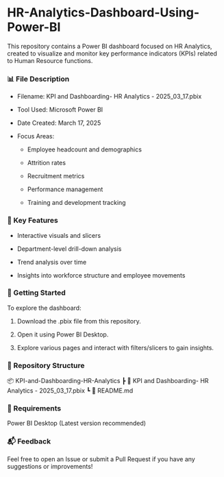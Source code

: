 # HR-Analytics-Dashboard-Using-Power-BI
This repository contains a Power BI dashboard focused on HR Analytics, created to visualize and monitor key performance indicators (KPIs) related to Human Resource functions.

### 📊 File Description
 - Filename: KPI and Dashboarding- HR Analytics - 2025_03_17.pbix

- Tool Used: Microsoft Power BI

- Date Created: March 17, 2025

- Focus Areas:

  - Employee headcount and demographics

  - Attrition rates

  - Recruitment metrics

  - Performance management

  - Training and development tracking

### 🧩 Key Features
- Interactive visuals and slicers

- Department-level drill-down analysis

- Trend analysis over time

- Insights into workforce structure and employee movements

### 🚀 Getting Started
To explore the dashboard:

1. Download the .pbix file from this repository.

2. Open it using Power BI Desktop.

3. Explore various pages and interact with filters/slicers to gain insights.

### 📁 Repository Structure
📦 KPI-and-Dashboarding-HR-Analytics
 ┣ 📄 KPI and Dashboarding- HR Analytics - 2025_03_17.pbix
 ┗ 📄 README.md
 
### 📌 Requirements
Power BI Desktop (Latest version recommended)

### 📬 Feedback
Feel free to open an Issue or submit a Pull Request if you have any suggestions or improvements!

